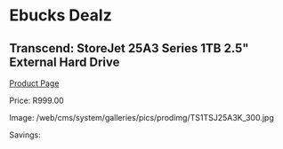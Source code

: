 
# Ebucks Dealz
## Transcend: StoreJet 25A3 Series 1TB 2.5" External Hard Drive
[Product Page](https://www.ebucks.com/web/shop/productSelected.do?prodId=379014773&catId=714948688)

Price: R999.00

Image: /web/cms/system/galleries/pics/prodimg/TS1TSJ25A3K_300.jpg

Savings: 


	